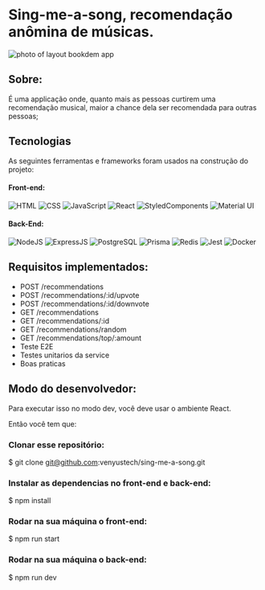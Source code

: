 # Sing-me-a-song, recomendação anômina de músicas.


<img src="https://i.imgur.com/jkOnBfR.png" alt="photo of layout bookdem app">


## Sobre:

É uma applicação onde, quanto mais as pessoas curtirem uma recomendação musical, maior a chance dela ser recomendada para outras
pessoas;


## Tecnologias

As seguintes ferramentas e frameworks foram usados na construção do projeto:
 
#### Front-end:
![HTML](https://img.shields.io/badge/HTML5-E34F26?style=flat-square&logo=html5&logoColor=white)
![CSS](https://img.shields.io/badge/CSS3-1572B6?style=flat-square&logo=css3&logoColor=white)
![JavaScript](https://img.shields.io/badge/JavaScript-F7DF1E?style=flat-square&logo=javascript&logoColor=black)
![React](https://img.shields.io/badge/React-20232A?style=flat-square&logo=react&logoColor=61DAFB)
![StyledComponents](https://img.shields.io/badge/Styled--Components-DB7093?style=flat-square&logo=styled-components&logoColor=white)
![Material UI](https://img.shields.io/badge/Material%20UI-007FFF?style=flat-square&logo=mui&logoColor=white)

#### Back-End:

![NodeJS](https://img.shields.io/badge/Node.js-43853D?style=flat-square&logo=node.js&logoColor=white)
![ExpressJS](https://img.shields.io/badge/Express.js-404D59?style=flat-square&logo=express&logoColor=white)
![PostgreSQL](https://img.shields.io/badge/PostgreSQL-316192?style=flat-square&logo=postgresql&logoColor=white)
![Prisma](https://img.shields.io/badge/Prisma-3982CE?style=flat-square&logo=Prisma&logoColor=white)
![Redis](https://img.shields.io/badge/Redis-DC382D?style=flat-square&logo=redis&logoColor=ffffff)
![Jest](https://img.shields.io/badge/Jest-C21325?style=flat-square&logo=jest&logoColor=white)
![Docker](https://img.shields.io/badge/Docker-black?style=flat-square&logo=docker)

## Requisitos implementados:
- POST /recommendations
- POST /recommendations/:id/upvote
- POST /recommendations/:id/downvote
- GET /recommendations
- GET /recommendations/:id
- GET /recommendations/random
- GET /recommendations/top/:amount
- Teste E2E
- Testes unitarios da service
- Boas praticas

## Modo do desenvolvedor:
Para executar isso no modo dev, você deve usar o ambiente React.

Então você tem que:

 ### Clonar esse repositório:

$ git clone git@github.com:venyustech/sing-me-a-song.git

 ### Instalar as dependencias no front-end e back-end:

$ npm install

### Rodar na sua máquina o front-end:

$ npm run start

### Rodar na sua máquina o back-end:

$ npm run dev
